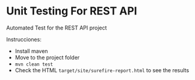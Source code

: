 # Unit Testing For REST API
Automated Test for the REST API project

Instrucciones:

- Install maven
- Move to the project folder
- `mvn clean test`
- Check the HTML `target/site/surefire-report.html` to see the results
